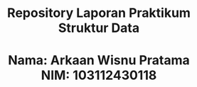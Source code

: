 # <h1 align="center">Repository Laporan Praktikum<br>Struktur Data</h1>
# <p align="center">Nama: Arkaan Wisnu Pratama<br>NIM: 103112430118</p>
